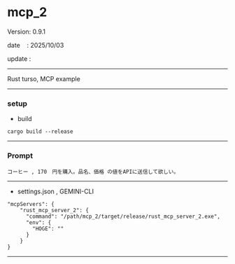# mcp_2

 Version: 0.9.1

 date    : 2025/10/03 

 update :

***

Rust turso, MCP example

***
### setup

* build
```
cargo build --release
```
***
### Prompt
```
コーヒー , 170　円を購入。品名、価格 の値をAPIに送信して欲しい。
```

***
* settings.json , GEMINI-CLI

```
"mcpServers": {
    "rust_mcp_server_2": {
      "command": "/path/mcp_2/target/release/rust_mcp_server_2.exe",
      "env": {
        "HOGE": ""
      }
    }    
}

```

***


